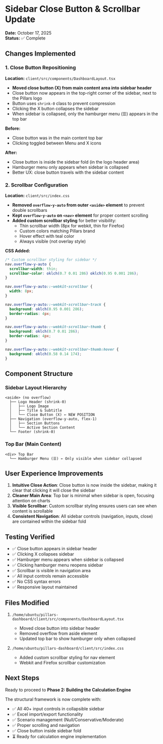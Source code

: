 # Sidebar Close Button & Scrollbar Update

**Date:** October 17, 2025  
**Status:** ✅ Complete

## Changes Implemented

### 1. Close Button Repositioning
**Location:** `client/src/components/DashboardLayout.tsx`

- **Moved close button (X) from main content area into sidebar header**
- Close button now appears in the top-right corner of the sidebar, next to the Pillars logo
- Button uses `shrink-0` class to prevent compression
- Clicking the X button collapses the sidebar
- When sidebar is collapsed, only the hamburger menu (☰) appears in the top bar

**Before:**
- Close button was in the main content top bar
- Clicking toggled between Menu and X icons

**After:**
- Close button is inside the sidebar fold (in the logo header area)
- Hamburger menu only appears when sidebar is collapsed
- Better UX: close button travels with the sidebar content

### 2. Scrollbar Configuration
**Location:** `client/src/index.css`

- **Removed `overflow-y-auto` from outer `<aside>` element** to prevent double scrollbars
- **Kept `overflow-y-auto` on `<nav>` element** for proper content scrolling
- **Added custom scrollbar styling** for better visibility:
  - Thin scrollbar width (8px for webkit, thin for Firefox)
  - Custom colors matching Pillars brand
  - Hover effect with teal color
  - Always visible (not overlay style)

**CSS Added:**
```css
/* Custom scrollbar styling for sidebar */
nav.overflow-y-auto {
  scrollbar-width: thin;
  scrollbar-color: oklch(0.7 0.01 286) oklch(0.95 0.001 286);
}

nav.overflow-y-auto::-webkit-scrollbar {
  width: 8px;
}

nav.overflow-y-auto::-webkit-scrollbar-track {
  background: oklch(0.95 0.001 286);
  border-radius: 4px;
}

nav.overflow-y-auto::-webkit-scrollbar-thumb {
  background: oklch(0.7 0.01 286);
  border-radius: 4px;
}

nav.overflow-y-auto::-webkit-scrollbar-thumb:hover {
  background: oklch(0.58 0.14 174);
}
```

## Component Structure

### Sidebar Layout Hierarchy
```
<aside> (no overflow)
  ├── Logo Header (shrink-0)
  │   ├── Logo Image
  │   ├── Title & Subtitle
  │   └── Close Button (X) ← NEW POSITION
  ├── Navigation (overflow-y-auto, flex-1)
  │   ├── Section Buttons
  │   └── Active Section Content
  └── Footer (shrink-0)
```

### Top Bar (Main Content)
```
<div> Top Bar
  └── Hamburger Menu (☰) ← Only visible when sidebar collapsed
```

## User Experience Improvements

1. **Intuitive Close Action**: Close button is now inside the sidebar, making it clear that clicking it will close the sidebar
2. **Cleaner Main Area**: Top bar is minimal when sidebar is open, focusing attention on charts
3. **Visible Scrollbar**: Custom scrollbar styling ensures users can see when content is scrollable
4. **Consistent Navigation**: All sidebar controls (navigation, inputs, close) are contained within the sidebar fold

## Testing Verified

- ✅ Close button appears in sidebar header
- ✅ Clicking X collapses sidebar
- ✅ Hamburger menu appears when sidebar is collapsed
- ✅ Clicking hamburger menu reopens sidebar
- ✅ Scrollbar is visible in navigation area
- ✅ All input controls remain accessible
- ✅ No CSS syntax errors
- ✅ Responsive layout maintained

## Files Modified

1. `/home/ubuntu/pillars-dashboard/client/src/components/DashboardLayout.tsx`
   - Moved close button into sidebar header
   - Removed overflow from aside element
   - Updated top bar to show hamburger only when collapsed

2. `/home/ubuntu/pillars-dashboard/client/src/index.css`
   - Added custom scrollbar styling for nav element
   - Webkit and Firefox scrollbar customization

## Next Steps

Ready to proceed to **Phase 2: Building the Calculation Engine**

The structural framework is now complete with:
- ✅ All 40+ input controls in collapsible sidebar
- ✅ Excel import/export functionality
- ✅ Scenario management (Null/Conservative/Moderate)
- ✅ Proper scrolling and navigation
- ✅ Close button inside sidebar fold
- ⏳ Ready for calculation engine implementation

